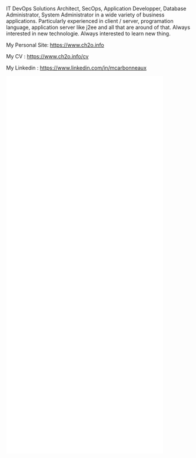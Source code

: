 IT DevOps Solutions Architect, SecOps, Application Developper, Database Administrator, System Administrator in a wide variety of business applications. Particularly experienced in client / server, programation language, application server like j2ee and all that are around of that. Always interested in new technologie. Always interested to learn new thing.

My Personal Site: https://www.ch2o.info

My CV : https://www.ch2o.info/cv

My Linkedin : https://www.linkedin.com/in/mcarbonneaux

![Metrics](/github-metrics.svg)

